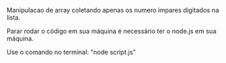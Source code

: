 Manipulacao de array coletando apenas os numero impares digitados na lista.

Parar rodar o código em sua máquina é necessário ter o node.js em sua máquina.

Use o comando no terminal:
"node script.js"
